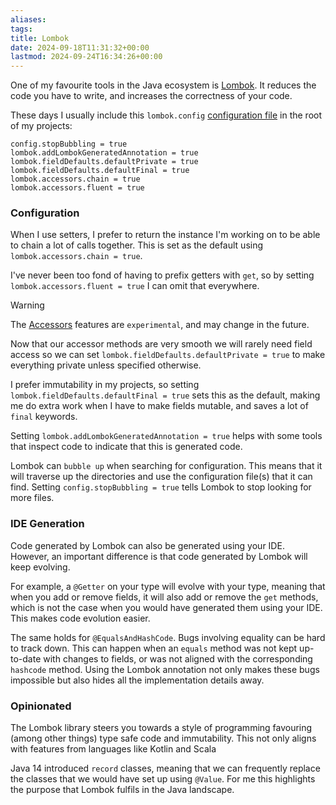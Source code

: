 ```yaml
---
aliases: 
tags: 
title: Lombok
date: 2024-09-18T11:31:32+00:00
lastmod: 2024-09-24T16:34:26+00:00
---
```

One of my favourite tools in the Java ecosystem is [Lombok](https://projectlombok.org/). It reduces the code you have to write, and increases the correctness of your code.

These days I usually include this `lombok.config` [configuration file](https://projectlombok.org/features/configuration) in the root of my projects:

```config
config.stopBubbling = true
lombok.addLombokGeneratedAnnotation = true
lombok.fieldDefaults.defaultPrivate = true
lombok.fieldDefaults.defaultFinal = true
lombok.accessors.chain = true
lombok.accessors.fluent = true
```
### Configuration

When I use setters, I prefer to return the instance I'm working on to be able to chain a lot of calls together. This is set as the default using `lombok.accessors.chain = true`.

I've never been too fond of having to prefix getters with `get`, so by setting `lombok.accessors.fluent = true` I can omit that everywhere.

> [!WARNING]
> The [Accessors](https://projectlombok.org/features/experimental/Accessors) features are `experimental`, and may change in the future.

Now that our accessor methods are very smooth we will rarely need field access so we can set `lombok.fieldDefaults.defaultPrivate = true` to make everything private unless specified otherwise.

I prefer immutability in my projects, so setting `lombok.fieldDefaults.defaultFinal = true` sets this as the default, making me do extra work when I have to make fields mutable, and saves a lot of `final` keywords.

Setting `lombok.addLombokGeneratedAnnotation = true` helps with some tools that inspect code to indicate that this is generated code.

Lombok can `bubble up` when searching for configuration. This means that it will traverse up the directories and use the configuration file(s) that it can find. Setting `config.stopBubbling = true` tells Lombok to stop looking for more files.

### IDE Generation

Code generated by Lombok can also be generated using your IDE. However, an important difference is that code generated by Lombok will keep evolving.

For example, a `@Getter` on your type will evolve with your type, meaning that when you add or remove fields, it will also add or remove the `get` methods, which is not the case when you would have generated them using your IDE. This makes code evolution easier.

The same holds for `@EqualsAndHashCode`. Bugs involving equality can be hard to track down. This can happen when an `equals` method was not kept up-to-date with changes to fields, or was not aligned with the corresponding `hashcode` method. Using the Lombok annotation not only makes these bugs impossible but also hides all the implementation details away.

### Opinionated

The Lombok library steers you towards a style of programming favouring (among other things) type safe code and immutability. This not only aligns with features from languages like Kotlin and Scala 

Java 14 introduced `record` classes, meaning that we can frequently replace the classes that we would have set up using `@Value`. For me this highlights the purpose that Lombok fulfils in the Java landscape.

